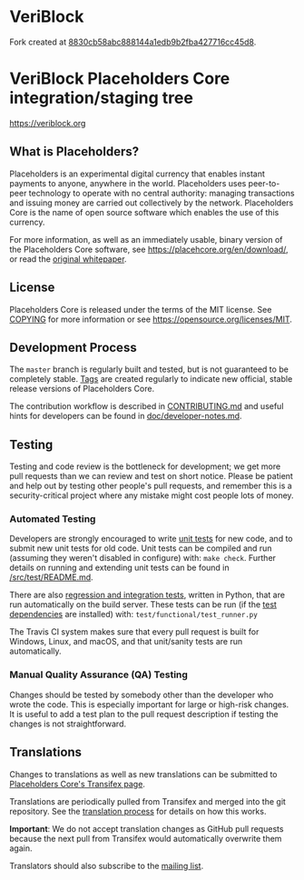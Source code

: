 VeriBlock
=========

Fork created at [8830cb58abc888144a1edb9b2fba427716cc45d8](https://github.com/placeh/placeh/commit/8830cb58abc888144a1edb9b2fba427716cc45d8).

VeriBlock Placeholders Core integration/staging tree
=====================================

https://veriblock.org

What is Placeholders?
----------------

Placeholders is an experimental digital currency that enables instant payments to
anyone, anywhere in the world. Placeholders uses peer-to-peer technology to operate
with no central authority: managing transactions and issuing money are carried
out collectively by the network. Placeholders Core is the name of open source
software which enables the use of this currency.

For more information, as well as an immediately usable, binary version of
the Placeholders Core software, see https://placehcore.org/en/download/, or read the
[original whitepaper](https://placehcore.org/placeh.pdf).

License
-------

Placeholders Core is released under the terms of the MIT license. See [COPYING](COPYING) for more
information or see https://opensource.org/licenses/MIT.

Development Process
-------------------

The `master` branch is regularly built and tested, but is not guaranteed to be
completely stable. [Tags](https://github.com/placeh/placeh/tags) are created
regularly to indicate new official, stable release versions of Placeholders Core.

The contribution workflow is described in [CONTRIBUTING.md](CONTRIBUTING.md)
and useful hints for developers can be found in [doc/developer-notes.md](doc/developer-notes.md).

Testing
-------

Testing and code review is the bottleneck for development; we get more pull
requests than we can review and test on short notice. Please be patient and help out by testing
other people's pull requests, and remember this is a security-critical project where any mistake might cost people
lots of money.

### Automated Testing

Developers are strongly encouraged to write [unit tests](src/test/README.md) for new code, and to
submit new unit tests for old code. Unit tests can be compiled and run
(assuming they weren't disabled in configure) with: `make check`. Further details on running
and extending unit tests can be found in [/src/test/README.md](/src/test/README.md).

There are also [regression and integration tests](/test), written
in Python, that are run automatically on the build server.
These tests can be run (if the [test dependencies](/test) are installed) with: `test/functional/test_runner.py`

The Travis CI system makes sure that every pull request is built for Windows, Linux, and macOS, and that unit/sanity tests are run automatically.

### Manual Quality Assurance (QA) Testing

Changes should be tested by somebody other than the developer who wrote the
code. This is especially important for large or high-risk changes. It is useful
to add a test plan to the pull request description if testing the changes is
not straightforward.

Translations
------------

Changes to translations as well as new translations can be submitted to
[Placeholders Core's Transifex page](https://www.transifex.com/placeh/placeh/).

Translations are periodically pulled from Transifex and merged into the git repository. See the
[translation process](doc/translation_process.md) for details on how this works.

**Important**: We do not accept translation changes as GitHub pull requests because the next
pull from Transifex would automatically overwrite them again.

Translators should also subscribe to the [mailing list](https://groups.google.com/forum/#!forum/placeh-translators).
